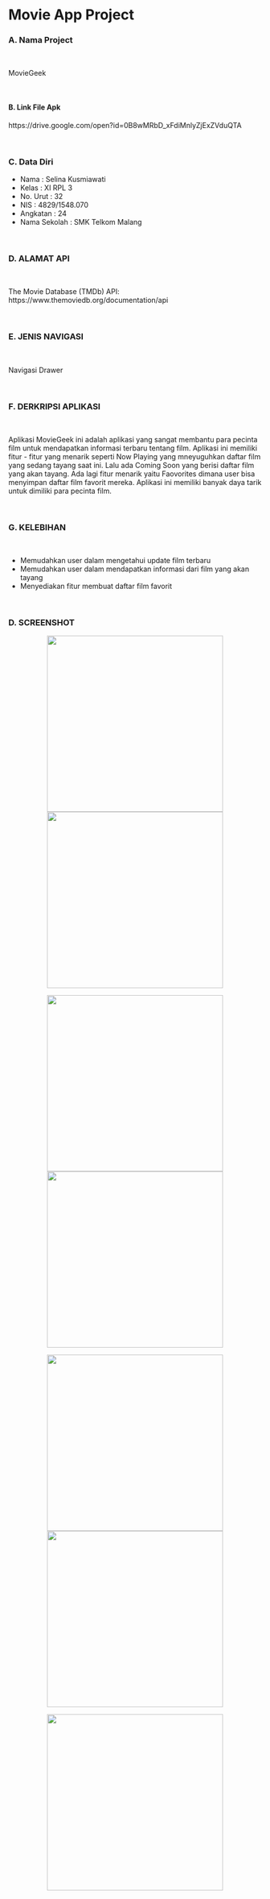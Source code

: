 # Movie App Project

### A. Nama Project

<br>

<P>MovieGeek</P>

<br>

#### B. Link File Apk 
<P> https://drive.google.com/open?id=0B8wMRbD_xFdiMnlyZjExZVduQTA </P>

<br>

### C. Data Diri
- Nama          : Selina Kusmiawati
- Kelas         : XI RPL 3
- No. Urut      : 32
- NIS           : 4829/1548.070
- Angkatan      : 24
- Nama Sekolah  : SMK Telkom Malang

<br>

### D. ALAMAT API

<br>

<P> The Movie Database (TMDb) API: https://www.themoviedb.org/documentation/api </P>

<br>

### E. JENIS NAVIGASI

<br>

<P> Navigasi Drawer </P>

<br>

### F. DERKRIPSI APLIKASI

<br>

<P> Aplikasi MovieGeek ini adalah aplikasi yang sangat membantu para pecinta film untuk mendapatkan informasi terbaru tentang film. Aplikasi ini memiliki fitur - fitur yang menarik seperti Now Playing yang mneyuguhkan daftar film yang sedang tayang saat ini. Lalu ada Coming Soon yang berisi daftar film yang akan tayang. Ada lagi fitur menarik yaitu Faovorites dimana user bisa menyimpan daftar film favorit mereka. Aplikasi ini memiliki banyak daya tarik untuk dimiliki para pecinta film. </P>

<br>

### G. KELEBIHAN

<br>

- Memudahkan user dalam mengetahui update film terbaru
- Memudahkan user dalam mendapatkan informasi dari film yang akan tayang
- Menyediakan fitur membuat daftar film favorit

<br>

### D. SCREENSHOT
<p align="center">
   <img src="https://cloud.githubusercontent.com/assets/22047581/26035993/d292f628-38ff-11e7-8fe0-bf41d712d2b5.png" width="350"/>
   <img src="https://cloud.githubusercontent.com/assets/22047581/26035996/dd283fda-38ff-11e7-9633-5ff755c6840a.png" width="350"/>
 </p>
 <p align="center">
   <img src="https://cloud.githubusercontent.com/assets/22047581/26035997/dedb7e00-38ff-11e7-891d-7b1dcb6ce1d5.png" width="350"/>
   <img src="https://cloud.githubusercontent.com/assets/22047581/26035999/e1f486c2-38ff-11e7-9d92-3072770971a2.png" width="350"/>
 </p>
  <p align="center">
   <img src="https://cloud.githubusercontent.com/assets/22047581/26036000/e3093378-38ff-11e7-8d87-78f0118266c4.png" width="350"/>
   <img src="https://cloud.githubusercontent.com/assets/22047581/26036001/e40fd5c4-38ff-11e7-9780-8181a8d3eb67.png" width="350"/>
 </p>
  <p align="center">
   <img src="https://cloud.githubusercontent.com/assets/22047581/26036002/e560e846-38ff-11e7-88e4-15ba1543ff21.png" width="350"/>  
 </p>
